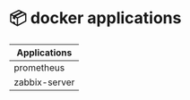 # :package: docker applications

| Applications    |
|-----------------|
| prometheus      |
| zabbix-server   |

